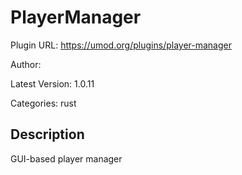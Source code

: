 # PlayerManager

Plugin URL: https://umod.org/plugins/player-manager

Author: 

Latest Version: 1.0.11

Categories: rust

## Description

GUI-based player manager

